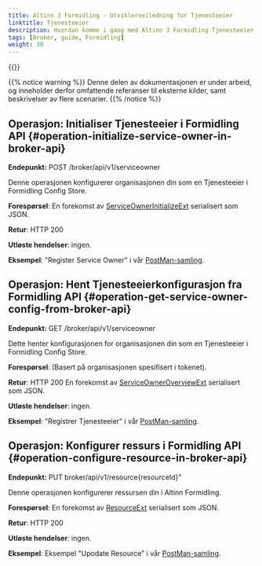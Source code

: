 ```yaml
---
title: Altinn 3 Formidling - Utviklerveiledning for Tjenesteeier
linktitle: Tjenesteeier
description: Hvordan komme i gang med Altinn 3 Formidling Tjenesteeier API-operasjoner, for utviklere
tags: [Broker, guide, Formidling]
weight: 30
---
```


{{<children />}}

{{% notice warning  %}}
Denne delen av dokumentasjonen er under arbeid, og inneholder derfor omfattende referanser til eksterne kilder, samt beskrivelser av flere scenarier.
{{% /notice %}}

## Operasjon: Initialiser Tjenesteeier i Formidling API {#operation-initialize-service-owner-in-broker-api}

**Endepunkt:** POST /broker/api/v1/serviceowner

Denne operasjonen konfigurerer organisasjonen din som en Tjenesteeier i Formidling Config Store.

**Forespørsel**: En forekomst av [ServiceOwnerInitializeExt](https://github.com/Altinn/altinn-broker/blob/main/src/Altinn.Broker.API/Models/ServiceOwnerInitializeExt.cs) serialisert som JSON.

**Retur**: HTTP 200

**Utløste hendelser**: ingen.

**Eksempel**: "Register Service Owner" i vår [PostMan-samling](https://github.com/Altinn/altinn-broker/blob/main/altinn3-broker-postman-collection.json).

## Operasjon: Hent Tjenesteeierkonfigurasjon fra Formidling API {#operation-get-service-owner-config-from-broker-api}

**Endepunkt:** GET /broker/api/v1/serviceowner

Dette henter konfigurasjonen for organisasjonen din som en Tjenesteeier i Formidling Config Store.

**Forespørsel**: (Basert på organisasjonen spesifisert i tokenet).

**Retur**: HTTP 200 En forekomst av [ServiceOwnerOverviewExt](https://github.com/Altinn/altinn-broker/blob/main/src/Altinn.Broker.API/Models/ServiceOwnerOverviewExt.cs) serialisert som JSON.

**Utløste hendelser**: ingen.

**Eksempel**: "Registrer Tjenesteeier" i vår [PostMan-samling](https://github.com/Altinn/altinn-broker/blob/main/altinn3-broker-postman-collection.json).

## Operasjon: Konfigurer ressurs i Formidling API {#operation-configure-resource-in-broker-api}

**Endepunkt:** PUT broker/api/v1/resource{resourceId}"

Denne operasjonen konfigurerer ressursen din i Altinn Formidling.

**Forespørsel**: En forekomst av [ResourceExt](https://github.com/Altinn/altinn-broker/blob/main/src/Altinn.Broker.API/Models/ResourceExt.cs) serialisert som JSON.

**Retur**: HTTP 200

**Utløste hendelser**: ingen.

**Eksempel**: Eksempel "Upodate Resource" i vår [PostMan-samling](https://github.com/Altinn/altinn-broker/blob/main/altinn3-broker-postman-collection.json).
